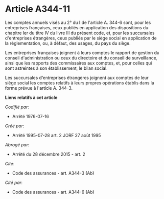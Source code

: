 # Article A344-11

Les comptes annuels visés au 2° du I de l'article A. 344-6 sont, pour les entreprises françaises, ceux publiés en application
des dispositions du chapitre Ier du titre IV du livre III du présent code, et, pour les succursales d'entreprises étrangères,
ceux publiés par le siège social en application de la réglementation, ou, à défaut, des usages, du pays du siège.

Les entreprises françaises joignent à leurs comptes le rapport de gestion du conseil d'administration ou ceux du directoire
et du conseil de surveillance, ainsi que les rapports des commissaires aux comptes, et, pour celles qui sont astreintes à son
établissement, le bilan social.

Les succursales d'entreprises étrangères joignent aux comptes de leur siège social les comptes relatifs à leurs propres
opérations établis dans la forme prévue à l'article A. 344-3.

**Liens relatifs à cet article**

_Codifié par_:

  - Arrêté 1976-07-16

_Créé par_:

  - Arrêté 1995-07-28 art. 2 JORF 27 août 1995

_Abrogé par_:

  - Arrêté du 28 décembre 2015 - art. 2

_Cite_:

  - Code des assurances - art. A344-3 (Ab)

_Cité par_:

  - Code des assurances - art. A344-6 (Ab)
